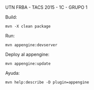 
UTN FRBA - TACS 2015 - 1C - GRUPO 1  



Build: 

    mvn -X clean package

Run: 

    mvn appengine:devserver  
    
Deploy al appengine: 

 	mvn appengine:update 

Ayuda: 

    mvn help:describe -D plugin=appengine